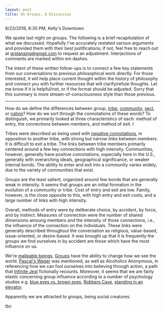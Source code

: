 ```yaml
---
layout: post
title: On Groups, A Discussion
---
```

8/23/2018, 6:30 PM, Kelly's Downtown <!--excerpt-->

We spoke last night on groups. The following is a brief recapitulation of what we discussed. Hopefully I've accurately restated various arguments and provided them with their best justifications; if not, feel free to reach out at grplansing@gmail.com to request an adjustment. Interjections of comments are marked within em dashes.

The intent of these written follow-ups is to connect a few key statements from our conversations to previous philosophical work directly. For those interested, it will help place current thought within the history of philosophy and connect you with further resources that will clarify/refute thoughts. Let me know if it is helpful/not, or if the format should be adjusted. Sorry that this summary is more stream-of-consciousness style than those previous.

____

How do we define the differences between group, [tribe](https://www.nytimes.com/2018/06/26/magazine/does-american-tribalism-end-in-a-compromise-or-a-fight.html), [community](https://www.merriam-webster.com/dictionary/community), [sect](https://www.merriam-webster.com/dictionary/sect), or [nation](https://www.merriam-webster.com/dictionary/nationality)? How do we sort through the connotations of these words? To distinguish, we primarily looked at three characteristics of each: method of entry, the connections between members, and method of exit. I

Tribes were described as being used with [negative connotations](https://www.theatlantic.com/notes/2017/10/on-the-many-connotations-of-tribalism/544535/), in opposition to another tribe, with strong but narrow links between members. It is difficult to exit a tribe. The links between tribe members primarily centered around a few key connections with high intensity. Communities, however, generally have positive connotations, especially here in the U.S., generally with overarching ideals, geographical significance, or weaker internal bonds. The ability to enter and exit into a community varies widely, due to the variety of communities that exist.

Groups are the least salient, organized around few bonds that are generally weak in intensity. It seems that groups are an initial formation in the evolution of a community or tribe. Cost of entry and exit are low. Family, however, is the close opposite to this, with high entry and exit costs, and a large number of links with high intensity. 

Overall, methods of entry were by deliberate choice, by accident, by force, and by instinct. Measures of connection were the number of shared dimensions amoung members and the intensity of those connections, i.e., the influence of the connection on the individuals. These links were generally described throughout the conversation as religious, value-based, issue-oriented, or desire-based. It was brought up that it is frequently the groups we find ourselves in by accident are those which have the most influence on us.

We're [malleable beings](https://www.nytimes.com/2018/08/24/opinion/the-metamorphosis-of-the-western-soul.html). [Groups](https://www.wsj.com/articles/SB10001424052748704436004576298962165925364) have the ability to change how we see the world. [Pascal's Wager](https://plato.stanford.edu/entries/pascal-wager/#WhatDoesItMeanWageForGod) was mentioned, as well as Alcoholics Anonymous, in referencing how we can fool ourselves into believing through action, a path that [Infinite Jest](https://www.newyorker.com/books/page-turner/david-foster-wallace-in-recovery-an-excerpt-from-the-new-biography) fictionally recounts. Moreover, it seems that we are fairly elastic concerning group influence according to a number of psychology studies e.g. [blue eyes vs. brown eyes](https://www.pbs.org/wgbh/frontline/film/class-divided/), [Robbers Cave](https://explorable.com/robbers-cave-experiment/), [standing in an elevator](https://www.youtube.com/watch?v=BgRoiTWkBHU). 

Apparently we are attracted to groups, being social creatures.


tbc

